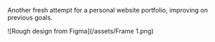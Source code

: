 Another fresh attempt for a personal website portfolio, improving on previous goals.

![Rough design from Figma](/assets/Frame 1.png)
